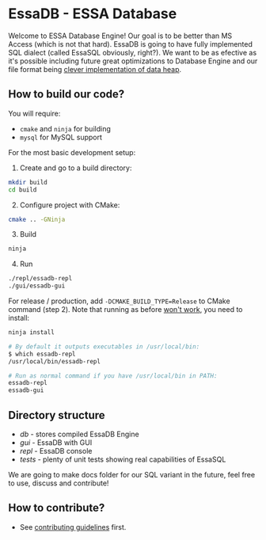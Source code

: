 # EssaDB - ESSA Database
Welcome to ESSA Database Engine! Our goal is to be better than MS Access (which is not that hard). EssaDB is going to have fully implemented SQL 
dialect (called EssaSQL obviously, right?). We want to be as efective as it's possible including future great optimizations to Database Engine and our 
file format being [clever implementation of data heap](docs/EDBFileFormat.md).

## How to build our code?

You will require:
- `cmake` and `ninja` for building
- `mysql` for MySQL support

For the most basic development setup:

1. Create and go to a build directory:
```sh
mkdir build
cd build
```

2. Configure project with CMake:
```sh
cmake .. -GNinja
```

3. Build
```sh
ninja
```

4. Run
```sh
./repl/essadb-repl
./gui/essadb-gui
```

For release / production, add `-DCMAKE_BUILD_TYPE=Release` to CMake command (step 2). Note that running as before [won't work](https://github.com/essa-software/EssaGUI/blob/main/docs/Packaging.md#build-types), you need to install:

```sh
ninja install

# By default it outputs executables in /usr/local/bin:
$ which essadb-repl
/usr/local/bin/essadb-repl

# Run as normal command if you have /usr/local/bin in PATH:
essadb-repl
essadb-gui
```

## Directory structure

* *db* - stores compiled EssaDB Engine
* *gui* - EssaDB with GUI
* *repl* - EssaDB console
* *tests* - plenty of unit tests showing real capabilities of EssaSQL

We are going to make docs folder for our SQL variant in the future, feel free to use, discuss and contribute!

## How to contribute?

* See [contributing guidelines](./CONTRIBUTING.md) first.
